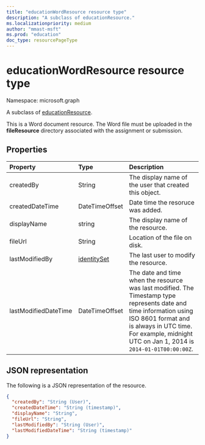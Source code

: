 ```yaml
---
title: "educationWordResource resource type"
description: "A subclass of educationResource."
ms.localizationpriority: medium
author: "mmast-msft"
ms.prod: "education"
doc_type: resourcePageType
---
```


# educationWordResource resource type

Namespace: microsoft.graph

A subclass of [educationResource](educationresource.md). 

This is a Word document resource. The Word file must be uploaded in the **fileResource** directory associated with the 
assignment or submission.


## Properties
| Property	   | Type	|Description|
|:---------------|:--------|:----------|
|createdBy|String|The display name of the user that created this object.|
|createdDateTime|DateTimeOffset|Date time the resoruce was added.|
|displayName|string|The display name of the resource.|
|fileUrl|String|Location of the file on disk.|
|lastModifiedBy|[identitySet](identityset.md)|The last user to modify the resource.|
|lastModifiedDateTime|DateTimeOffset|The date and time when the resource was last modified. The Timestamp type represents date and time information using ISO 8601 format and is always in UTC time. For example, midnight UTC on Jan 1, 2014 is `2014-01-01T00:00:00Z`.|

## JSON representation

The following is a JSON representation of the resource.

<!-- {
  "blockType": "resource",
  "optionalProperties": [

  ],
  "@odata.type": "microsoft.graph.educationWordResource"
}-->

```json
{
  "createdBy": "String (User)",
  "createdDateTime": "String (timestamp)",
  "displayName": "String",
  "fileUrl": "String",
  "lastModifiedBy": "String (User)",
  "lastModifiedDateTime": "String (timestamp)"
}

```

<!-- uuid: 8fcb5dbc-d5aa-4681-8e31-b001d5168d79
2015-10-25 14:57:30 UTC -->
<!--
{
  "type": "#page.annotation",
  "description": "educationWordResource resource",
  "keywords": "",
  "section": "documentation",
  "tocPath": "",
  "suppressions": []
}
-->


